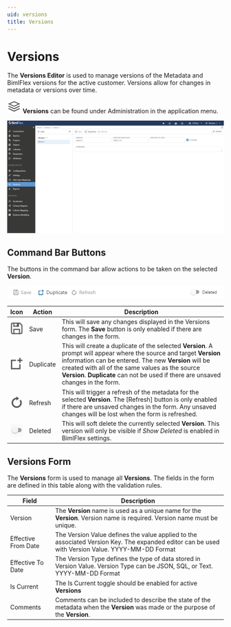 ```yaml
---
uid: versions
title: Versions
---
```

# Versions

The **Versions Editor** is used to manage versions of the Metadata and BimlFlex versions for the active customer. Versions allow for changes in metadata or versions over time.

<img class="icon-inline" src="images/svg-icons/versions.svg" /> **Versions** can be found under Administration in the application menu.

<!--
![BimlFlex App - Versions](images/bimlflex-app-versions.64566.png "BimlFlex App - Versions")
-->

![BimlFlex Versions](images/bfx-versions-overview.png "BimlFlex Versions")

## Command Bar Buttons

The buttons in the command bar allow actions to be taken on the selected **Version**.

![BimlFlex App - Versions - Command Bar](images/bimlflex-app-versions-command-bar.64566.png "BimlFlex App - Versions - Command Bar")

|Icon|Action|Description|
|-|-|-|
|<div class="icon-col m-5" ><img src="images/svg-icons/save.svg" /></div>|Save|This will save any changes displayed in the Versions form.  The **Save** button is only enabled if there are changes in the form.|
|<div class="icon-col m-5" ><img src="images/svg-icons/duplicate-objects.svg" /></div>|Duplicate|This will create a duplicate of the selected **Version**.  A prompt will appear where the source and target **Version** information can be entered. The new **Version** will be created with all of the same values as the source **Version**. **Duplicate** can not be used if there are unsaved changes in the form.|
|<div class="icon-col m-5" ><img src="images/svg-icons/refresh.svg" /></div>|Refresh|This will trigger a refresh of the metadata for the selected **Version**. The [Refresh] button is only enabled if there are unsaved changes in the form. Any unsaved changes will be lost when the form is refreshed. |
|<div class="icon-col m-5" ><img style="filter: brightness(100%) contrast(95%) grayscale(100%);" src="images/bimlflex-app-action-switch.png" /></div>|Deleted|This will soft delete the currently selected **Version**. This version will only be visible if *Show Deleted* is enabled in BimlFlex settings.|

## Versions Form

The **Versions** form is used to manage all **Versions**. The fields in the form are defined in this table along with the validation rules.

|Field|Description|
|-|-|
|Version|The **Version** name is used as a unique name for the **Version**. Version name is required. Version name must be unique.|
| Effective From Date |The Version Value defines the value applied to the associated Version Key. The expanded editor can be used with Version Value. YYYY-MM-DD Format|
|Effective To Date|The Version Type defines the type of data stored in Version Value. Version Type can be JSON, SQL, or Text. YYYY-MM-DD Format|
|Is Current| The Is Current toggle should be enabled for active **Versions**|
|Comments|Comments can be included to describe the state of the metadata when the **Version** was made or the purpose of the **Version**.|



<!--
## Related Items

Below the **Version** form are tabs that will display items related specifically to the selected **Version**. The tabs will display Configurations, Data Type Mappings, and Settings as they relate specifically to the selected version.

![BimlFlex App - Versions - Related Items](images/bimlflex-app-versions-related-items.64566.png "BimlFlex App - Versions - Related Items")

[//]: # (TODO: Include a better description of what the related item tabs do.)
-->